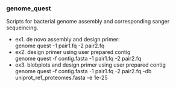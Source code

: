 
### genome_quest  
  
Scripts for bacterial genome assembly and corresponding sanger sequeincing.  
* ex1. de novo assembly and design primer:  
genome quest -1 pair1.fq -2 pair2.fq  
* ex2. design primer using user prepared contig  
genome quest -f contig.fasta -1 pair1.fq -2 pair2.fq  
* ex3. blobplots and design primer using user prepared contig  
genome quest -f contig.fasta -1 pair1.fq -2 pair2.fq -db uniprot_ref_proteomes.fasta -e 1e-25  
